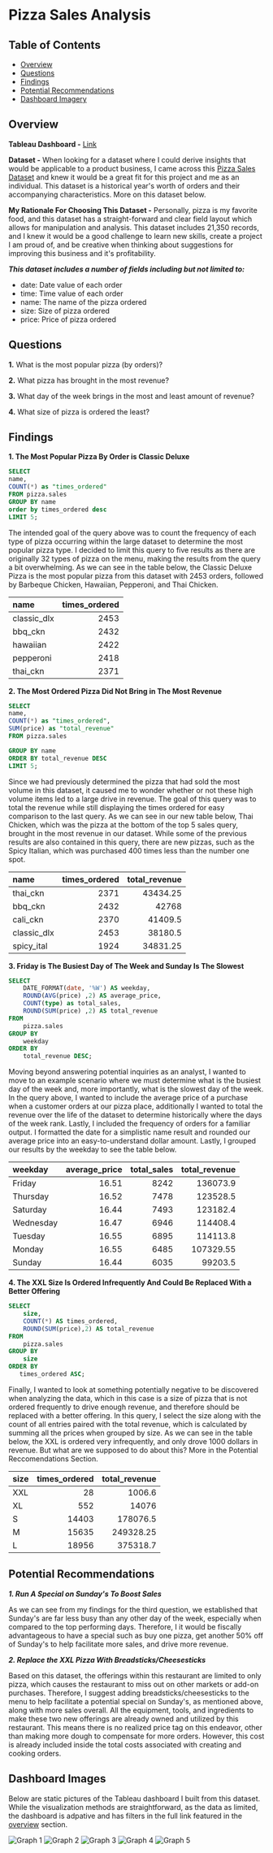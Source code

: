 # Pizza Sales Analysis

## Table of Contents
- [Overview](#overview)
- [Questions](#questions) 
- [Findings](#findings)
- [Potential Recommendations](#potential-recommendations)
- [Dashboard Imagery](#dashboard-images)

## Overview
**Tableau Dashboard -** [Link](https://public.tableau.com/views/PizzaSalesDashboard_17190327361970/PizzaSalesDashboard?:language=en-US&:sid=&:display_count=n&:origin=viz_share_link)

**Dataset -** When looking for a dataset where I could derive insights that would be applicable to a product business, I came across this [Pizza Sales Dataset](https://www.kaggle.com/datasets/mexwell/pizza-sales) and knew it would be a great fit for this project and me as an individual. This dataset is a historical year's worth of orders and their accompanying characteristics. More on this dataset below.

**My Rationale For Choosing This Dataset -** Personally, pizza is my favorite food, and this dataset has a straight-forward and clear field layout which allows for manipulation and analysis. This dataset includes 21,350 records, and I knew it would be a good challenge to learn new skills, create a project I am proud of, and be creative when thinking about suggestions for improving this business and it's profitability.

***This dataset includes a number of fields including but not limited to:***
- date: Date value of each order
- time: Time value of each order
- name: The name of the pizza ordered
- size: Size of pizza ordered
- price: Price of pizza ordered

## Questions
**1.** What is the most popular pizza (by orders)?

**2.** What pizza has brought in the most revenue?

**3.** What day of the week brings in the most and least amount of revenue?

**4.** What size of pizza is ordered the least?

## Findings
**1. The Most Popular Pizza By Order is Classic Deluxe**
``` SQL
SELECT 
name,
COUNT(*) as "times_ordered"
FROM pizza.sales
GROUP BY name
order by times_ordered desc
LIMIT 5;
```
The intended goal of the query above was to count the frequency of each type of pizza occurring within the large dataset to determine the most popular pizza type. I decided to limit this query to five results as there are originally 32 types of pizza on the menu, making the results from the query a bit overwhelming. As we can see in the table below, the Classic Deluxe Pizza is the most popular pizza from this dataset with 2453 orders, followed by Barbeque Chicken, Hawaiian, Pepperoni, and Thai Chicken.

| name         | times_ordered |
|:-------------|--------------:|
| classic_dlx	 | 2453          |
| bbq_ckn	     | 2432          | 
| hawaiian	   | 2422          |
| pepperoni	   | 2418          |
| thai_ckn	   | 2371          |

**2. The Most Ordered Pizza Did Not Bring in The Most Revenue**
``` SQL
SELECT 
name,
COUNT(*) as "times_ordered",
SUM(price) as "total_revenue"
FROM pizza.sales

GROUP BY name
ORDER BY total_revenue DESC
LIMIT 5;
```
Since we had previously determined the pizza that had sold the most volume in this dataset, it caused me to wonder whether or not these high volume items led to a large drive in revenue. The goal of this query was to total the revenue while still displaying the times ordered for easy comparison to the last query. As we can see in our new table below, Thai Chicken, which was the pizza at the bottom of the top 5 sales query, brought in the most revenue in our dataset. While some of the previous results are also contained in this query, there are new pizzas, such as the Spicy Italian, which was purchased 400 times less than the number one spot.

| name         | times_ordered |  total_revenue |     
|:-------------|--------------:|---------------:|
| thai_ckn	   | 2371          | 43434.25       |
| bbq_ckn	     | 2432          | 42768          |
| cali_ckn	   | 2370          | 41409.5        |
| classic_dlx  | 2453          | 38180.5        |
| spicy_ital	 | 1924          | 34831.25       |

**3. Friday is The Busiest Day of The Week and Sunday Is The Slowest**
``` SQL
SELECT 
    DATE_FORMAT(date, '%W') AS weekday,
    ROUND(AVG(price) ,2) AS average_price,
    COUNT(type) as total_sales,
	ROUND(SUM(price) ,2) AS total_revenue
FROM 
    pizza.sales
GROUP BY 
    weekday
ORDER BY 
    total_revenue DESC;
```
Moving beyond answering potential inquiries as an analyst, I wanted to move to an example scenario where we must determine what is the busiest day of the week and, more importantly, what is the slowest day of the week. In the query above, I wanted to include the average price of a purchase when a customer orders at our pizza place, additionally I wanted to total the revenue over the life of the dataset to determine historically where the days of the week rank. Lastly, I included the frequency of orders for a familiar output. I formatted the date for a simplistic name result and rounded our average price into an easy-to-understand dollar amount. Lastly, I grouped our results by the weekday to see the table below.

| weekday         | average_price |  total_sales | total_revenue |   
|:----------------|--------------:|-------------:|--------------:|
| Friday	        | 16.51         | 8242         | 136073.9      |
| Thursday	      | 16.52         | 7478         | 123528.5      |
| Saturday	      | 16.44         | 7493         | 123182.4      |
| Wednesday       | 16.47         | 6946         | 114408.4      |
| Tuesday	        | 16.55         | 6895         | 114113.8      |
| Monday          | 16.55         | 6485         | 107329.55     |
| Sunday	        | 16.44         | 6035         | 99203.5       |

**4. The XXL Size Is Ordered Infrequently And Could Be Replaced With a Better Offering**
``` SQL
SELECT 
    size,
    COUNT(*) AS times_ordered,
    ROUND(SUM(price),2) AS total_revenue
FROM 
    pizza.sales
GROUP BY 
    size
ORDER BY 
   times_ordered ASC;
```
Finally, I wanted to look at something potentially negative to be discovered when analyzing the data, which in this case is a size of pizza that is not ordered frequently to drive enough revenue, and therefore should be replaced with a better offering. In this query, I select the size along with the count of all entries paired with the total revenue, which is calculated by summing all the prices when grouped by size. As we can see in the table below, the XXL is ordered very infrequently, and only drove 1000 dollars in revenue. But what are we supposed to do about this? More in the Potential Reccomendations Section.

| size         | times_ordered | total_revenue |   
|:-------------|--------------:|--------------:|
| XXL	         | 28            | 1006.6        |
| XL	         | 552           | 14076         | 
| S	           | 14403         | 178076.5      | 
| M            | 15635         | 249328.25     |
| L            | 18956         | 375318.7      |


## Potential Recommendations

***1. Run A Special on Sunday's To Boost Sales***

  As we can see from my findings for the third question, we established that Sunday's are far less busy than any other day of the week, especially when compared to the top performing days. Therefore, I it would be fiscally advantageous to have a special such as buy one pizza, get another 50% off of Sunday's to help facilitate more sales, and drive more revenue.
  
***2. Replace the XXL Pizza With Breadsticks/Cheesesticks***

  Based on this dataset, the offerings within this restaurant are limited to only pizza, which causes the restaurant to miss out on other markets or add-on purchases. Therefore, I suggest adding breadsticks/cheesesticks to the menu to help facilitate a potential special on Sunday's, as mentioned above, along with more sales overall. All the equipment, tools, and ingredients to make these two new offerings are already owned and utilized by this restaurant. This means there is no realized price tag on this endeavor, other than making more dough to compensate for more orders. However, this cost is already included inside the total costs associated with creating and cooking orders.

## Dashboard Images
Below are static pictures of the Tableau dashboard I built from this dataset. While the visualization methods are straightforward, as the data as limited, the dashboard is adpative and has filters in the full link featured in the [overview](#overview) section. 

![Graph 1](assets/img/graph%201.png)
![Graph 2](assets/img/graph%204.png)
![Graph 3](assets/img/graph%202.png)
![Graph 4](assets/img/graph%203.png)
![Graph 5](assets/img/graph%205.png)
